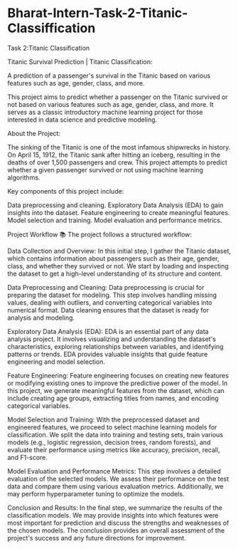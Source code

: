 # Bharat-Intern-Task-2-Titanic-Classiffication
Task 2:Titanic Classification

Titanic Survival Prediction | Titanic Classification:

A prediction of a passenger's survival in the Titanic based on various features such as age, gender, class, and more.

This project aims to predict whether a passenger on the Titanic survived or not based on various features such as age, gender, class, and more. It serves as a classic introductory machine learning project for those interested in data science and predictive modeling.

About the Project:

The sinking of the Titanic is one of the most infamous shipwrecks in history. On April 15, 1912, the Titanic sank after hitting an iceberg, resulting in the deaths of over 1,500 passengers and crew. This project attempts to predict whether a given passenger survived or not using machine learning algorithms.

Key components of this project include:

Data preprocessing and cleaning.
Exploratory Data Analysis (EDA) to gain insights into the dataset.
Feature engineering to create meaningful features.
Model selection and training.
Model evaluation and performance metrics.

Project Workflow 📚
The project follows a structured workflow:

Data Collection and Overview: In this initial step, I gather the Titanic dataset, which contains information about passengers such as their age, gender, class, and whether they survived or not. We start by loading and inspecting the dataset to get a high-level understanding of its structure and content.

Data Preprocessing and Cleaning: Data preprocessing is crucial for preparing the dataset for modeling. This step involves handling missing values, dealing with outliers, and converting categorical variables into numerical format. Data cleaning ensures that the dataset is ready for analysis and modeling.

Exploratory Data Analysis (EDA): EDA is an essential part of any data analysis project. It involves visualizing and understanding the dataset's characteristics, exploring relationships between variables, and identifying patterns or trends. EDA provides valuable insights that guide feature engineering and model selection.

Feature Engineering: Feature engineering focuses on creating new features or modifying existing ones to improve the predictive power of the model. In this project, we generate meaningful features from the dataset, which can include creating age groups, extracting titles from names, and encoding categorical variables.

Model Selection and Training: With the preprocessed dataset and engineered features, we proceed to select machine learning models for classification. We split the data into training and testing sets, train various models (e.g., logistic regression, decision trees, random forests), and evaluate their performance using metrics like accuracy, precision, recall, and F1-score.

Model Evaluation and Performance Metrics: This step involves a detailed evaluation of the selected models. We assess their performance on the test data and compare them using various evaluation metrics. Additionally, we may perform hyperparameter tuning to optimize the models.

Conclusion and Results: In the final step, we summarize the results of the classification models. We may provide insights into which features were most important for prediction and discuss the strengths and weaknesses of the chosen models. The conclusion provides an overall assessment of the project's success and any future directions for improvement.
